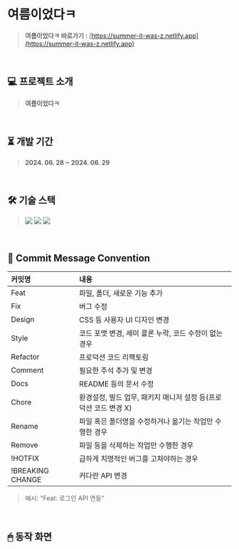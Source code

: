<div align="center">

</div>

# 여름이었다ㅋ
> **여름이었다ㅋ 바로가기 :** [https://summer-it-was-z.netlify.app](https://summer-it-was-z.netlify.app)
<br>

## 💻 프로젝트 소개
> **여름이었다ㅋ**
<br>

## ⏳ 개발 기간
> **2024. 06. 28 ~ 2024. 06. 29**
<br>

## 🛠 기술 스택
> <img src="https://img.shields.io/badge/Typescript-3178C6?style=flat-square&logo=Typescript&logoColor=white"/> <img src="https://img.shields.io/badge/React-61DAFB?style=flat-square&logo=React&logoColor=white"/> <img src="https://img.shields.io/badge/Styled Components-DB7093?style=flat-square&logo=styled-components&logoColor=white"/>
<br>

## 📃 Commit Message Convention
|커밋명|내용|
|:------|:---|
|Feat|파일, 폴더, 새로운 기능 추가|
|Fix|버그 수정|
|Design|CSS 등 사용자 UI 디자인 변경|
|Style|코드 포맷 변경, 세미 콜론 누락, 코드 수정이 없는 경우|
|Refactor|프로덕션 코드 리팩토링|
|Comment|필요한 주석 추가 및 변경|
|Docs|README 등의 문서 수정|
|Chore|환경설정, 빌드 업무, 패키지 매니저 설정 등(프로덕션 코드 변경 X)|
|Rename|파일 혹은 폴더명을 수정하거나 옮기는 작업만 수행한 경우|
|Remove|파일 등을 삭제하는 작업만 수행한 경우|
|!HOTFIX|급하게 치명적인 버그를 고쳐야하는 경우|
|!BREAKING CHANGE| 커다란 API 변경|
> 예시: "Feat: 로그인 API 연동"
<br>

## 🖱 동작 화면

